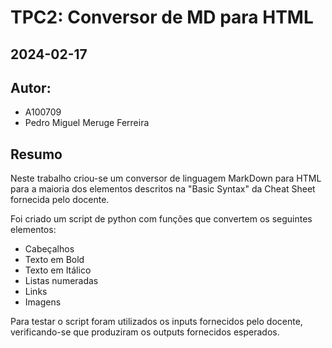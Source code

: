 # TPC2: Conversor de MD para HTML
## 2024-02-17

## Autor:
- A100709
- Pedro Miguel Meruge Ferreira

## Resumo

Neste trabalho criou-se um conversor de linguagem MarkDown para HTML para a maioria dos elementos descritos na "Basic Syntax" da Cheat Sheet fornecida pelo docente.

Foi criado um script de python com funções que convertem os seguintes elementos:
- Cabeçalhos
- Texto em Bold
- Texto em Itálico
- Listas numeradas
- Links
- Imagens

Para testar o script foram utilizados os inputs fornecidos pelo docente, verificando-se que produziram os outputs fornecidos esperados.